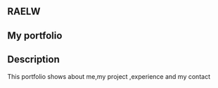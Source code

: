 ## RAELW
## My portfolio
## Description
   This portfolio shows about me,my project ,experience and my contact